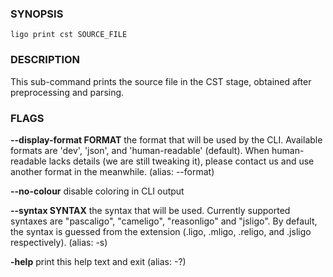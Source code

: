 
### SYNOPSIS
```
ligo print cst SOURCE_FILE
```

### DESCRIPTION
This sub-command prints the source file in the CST stage, obtained after preprocessing and parsing.

### FLAGS
**--display-format FORMAT**
the format that will be used by the CLI. Available formats are 'dev', 'json', and 'human-readable' (default). When human-readable lacks details (we are still tweaking it), please contact us and use another format in the meanwhile. (alias: --format)

**--no-colour**
disable coloring in CLI output

**--syntax SYNTAX**
the syntax that will be used. Currently supported syntaxes are "pascaligo", "cameligo", "reasonligo" and "jsligo". By default, the syntax is guessed from the extension (.ligo, .mligo, .religo, and .jsligo respectively). (alias: -s)

**-help**
print this help text and exit (alias: -?)


